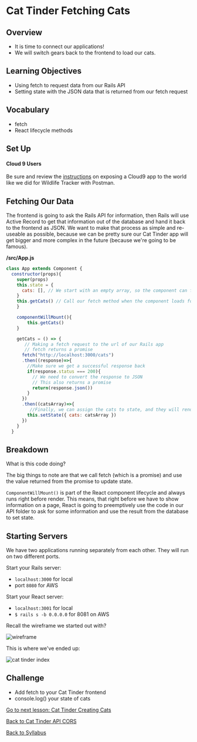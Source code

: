 # Cat Tinder Fetching Cats

## Overview
- It is time to connect our applications!
- We will switch gears back to the frontend to load our cats.

## Learning Objectives
- Using fetch to request data from our Rails API
- Setting state with the JSON data that is returned from our fetch request

## Vocabulary
- fetch
- React lifecycle methods

## Set Up

#### Cloud 9 Users
Be sure and review the [instructions](../../Rails-M/additional-topics/07rails_cloud9_access.md) on exposing a Cloud9 app to the world like we did for Wildlife Tracker with Postman.

## Fetching Our Data
The frontend is going to ask the Rails API for information, then Rails will use Active Record to get that information out of the database and hand it back to the frontend as JSON. We want to make that process as simple and re-useable as possible, because we can be pretty sure our Cat Tinder app will get bigger and more complex in the future (because we're going to be famous).

**/src/App.js**
```javascript
class App extends Component {
  constructor(props){
    super(props)
    this.state = {
      cats: [], // We start with an empty array, so the component can finish rendering before we make our fetch request
    }
    this.getCats() // Call our fetch method when the component loads for the first time
    }

    componentWillMount(){
    	this.getCats()
    }

    getCats = () => {
       // Making a fetch request to the url of our Rails app
       // fetch returns a promise
      fetch("http://localhost:3000/cats")
      .then((response)=>{
        //Make sure we get a successful response back
        if(response.status === 200){
          // We need to convert the response to JSON
          // This also returns a promise
          return(response.json())  
        }
      })
      .then((catsArray)=>{
         //Finally, we can assign the cats to state, and they will render
        this.setState({ cats: catsArray })
      })
    }
  }
```

## Breakdown

What is this code doing?

The big things to note are that we call fetch (which is a promise) and use the value returned from the promise to update state.

`ComponentWillMount()` is part of the React component lifecycle and always runs right before render. This means, that right before we have to show information on a page, React is going to preemptively use the code in our API folder to ask for some information and use the result from the database to set state.

## Starting Servers
We have two applications running separately from each other. They will run on two different ports.

Start your Rails server:
  - `localhost:3000` for local
  -  port `8080` for AWS

Start your React server:
- `localhost:3001` for local
- `$ rails s -b 0.0.0.0` for 8081 on AWS

Recall the wireframe we started out with?

![wireframe](https://s3.amazonaws.com/learn-site/curriculum/cat-tinder/cat-tinder-wireframe.png)

This is where we've ended up:

![cat tinder index](https://s3.amazonaws.com/learn-site/curriculum/cat-tinder/cat-tinder-index.png)

## Challenge
- Add fetch to your Cat Tinder frontend
- console.log() your state of cats

[Go to next lesson: Cat Tinder Creating Cats](./cat-form.md)

[Back to Cat Tinder API CORS](../backend/CORS.md)

[Back to Syllabus](../../README.md)
